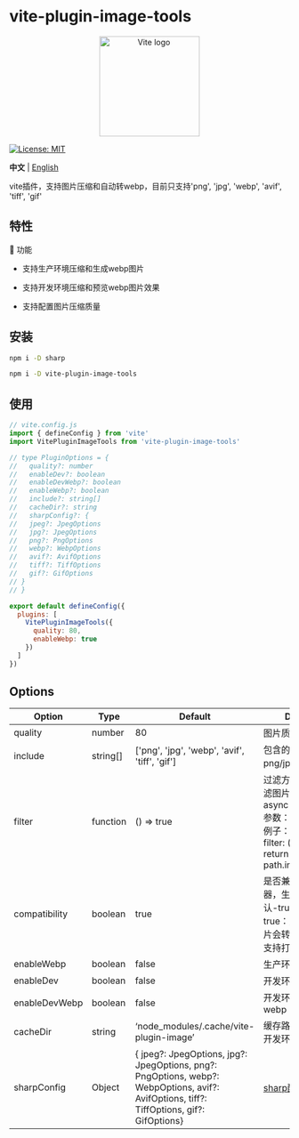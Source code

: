 # vite-plugin-image-tools

<p align="center">
  <a href="https://vite.dev" target="_blank" rel="noopener noreferrer">
    <img width="180" src="https://vite.dev/logo.svg" alt="Vite logo">
  </a>
</p>

[![License: MIT](https://img.shields.io/badge/License-MIT-yellow.svg)](https://opensource.org/licenses/MIT)

**中文** | [English](./README.en.md)

vite插件，支持图片压缩和自动转webp，目前只支持'png', 'jpg', 'webp', 'avif', 'tiff', 'gif'

## 特性

🚀 功能

- 支持生产环境压缩和生成webp图片

- 支持开发环境压缩和预览webp图片效果

- 支持配置图片压缩质量

## 安装

```bash
npm i -D sharp

npm i -D vite-plugin-image-tools
```

## 使用

```js
// vite.config.js
import { defineConfig } from 'vite'
import VitePluginImageTools from 'vite-plugin-image-tools'

// type PluginOptions = {
//   quality?: number
//   enableDev?: boolean
//   enableDevWebp?: boolean
//   enableWebp?: boolean
//   include?: string[]
//   cacheDir?: string
//   sharpConfig?: {
//   jpeg?: JpegOptions
//   jpg?: JpegOptions
//   png?: PngOptions
//   webp?: WebpOptions
//   avif?: AvifOptions
//   tiff?: TiffOptions
//   gif?: GifOptions
// }
// }

export default defineConfig({
  plugins: [
    VitePluginImageTools({
      quality: 80,
      enableWebp: true
    })
  ]
})
```

## Options

| Option | Type | Default | Description |
| --- | --- | --- | --- |
| quality | number | 80 | 图片质量 (1-100) |
| include | string[] | ['png', 'jpg', 'webp', 'avif', 'tiff', 'gif'] | 包含的图片格式：png/jpg/webp等 |
| filter | function<string> | () => true | 过滤方法，可自定义过滤图片逻辑，支持async<br/>参数：图片路径<br/>例子：<br/>filter: (path) => {  return path.includes('.png') } |
| compatibility | boolean | true | 是否兼容低版本浏览器，生产环境生效，默认-true，<br/>true：只有css中的图片会转webp（暂时只支持打包时候处理css） |
| enableWebp | boolean | false | 生产环境是否转webp |
| enableDev | boolean | false | 开发环境是否开启压缩 |
| enableDevWebp | boolean | false | 开发环境是否开启转webp |
| cacheDir | string | ‘node_modules/.cache/vite-plugin-image’ | 缓存路径， 默认，只在开发环境生效 |
| sharpConfig | Object | { jpeg?: JpegOptions, jpg?: JpegOptions, png?: PngOptions, webp?: WebpOptions, avif?: AvifOptions, tiff?: TiffOptions, gif?: GifOptions} | [sharp配置](https://sharp.pixelplumbing.com/api-output/#_top) |
